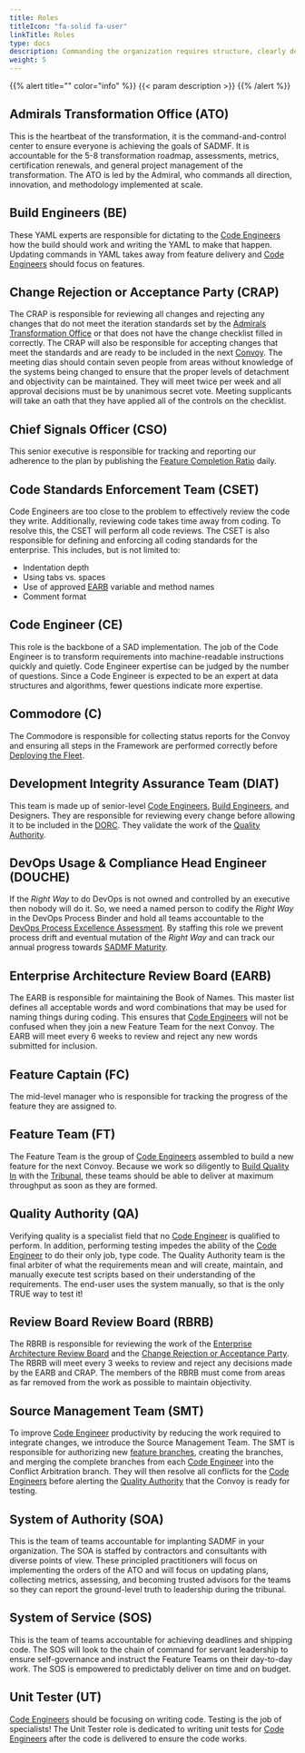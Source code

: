 ```yaml
---
title: Roles
titleIcon: "fa-solid fa-user"
linkTitle: Roles
type: docs
description: Commanding the organization requires structure, clearly defined roles, and strict separation of duties! 
weight: 5
---
```


{{% alert title="" color="info" %}}
{{< param description >}}
{{% /alert %}}

## Admirals Transformation Office (ATO)

This is the heartbeat of the transformation, it is the command-and-control center to ensure everyone is achieving the
goals of SADMF. It is accountable for the 5-8 transformation roadmap, assessments, metrics, certification renewals, and
general project management of the transformation. The ATO is led by the Admiral, who commands all direction, innovation,
and methodology implemented at scale.

## Build Engineers (BE)

These YAML experts are responsible for dictating to the [Code Engineers](#code-engineer-ce) how the build should work
and writing the YAML to make that happen. Updating commands in YAML takes away from feature delivery and [Code
Engineers](#code-engineer-ce) should focus on features.

## Change Rejection or Acceptance Party (CRAP)

The CRAP is responsible for reviewing all changes and rejecting any changes that do not meet the iteration standards set
by the [Admirals Transformation Office](#admirals-transformation-office-ato) or that does not have the change checklist filled in
correctly. The CRAP will also be responsible for
accepting changes that meet the standards and are ready to be included in the next [Convoy](/release-convoy/). The
meeting dias should contain seven people from areas without knowledge of the systems being changed to ensure
that the proper levels of detachment and objectivity can be maintained. They will meet twice per week and all approval decisions
must be by unanimous secret vote. Meeting supplicants will take an oath that
they have applied all of the controls on the checklist.

## Chief Signals Officer (CSO)

This senior executive is responsible for tracking and reporting our adherence to the plan by publishing the [Feature
Completion Ratio](/metrics/#feature-completion-ratio) daily.

## Code Standards Enforcement Team (CSET)

Code Engineers are too close to the problem to effectively review the code they write. Additionally, reviewing code
takes time away from coding. To resolve this, the CSET will perform all code reviews. The CSET is also responsible for
defining and enforcing all coding standards for the enterprise. This includes, but is not limited to:

* Indentation depth
* Using tabs vs. spaces
* Use of approved [EARB](#enterprise-architecture-review-board-earb) variable and method names
* Comment format
  
## Code Engineer (CE)

This role is the backbone of a SAD implementation. The job of the Code Engineer is to transform requirements into machine-readable instructions quickly and quietly. Code Engineer expertise can be judged by the number of questions.
Since a Code Engineer is expected to be an expert at data structures and algorithms, fewer questions indicate more
expertise.

## Commodore (C)

The Commodore is responsible for collecting status reports for the Convoy and ensuring all steps in the Framework are
performed correctly before [Deploying the Fleet](/release-convoy/deploy/).

## Development Integrity Assurance Team (DIAT)

This team is made up of senior-level [Code Engineers](#code-engineer-ce), [Build Engineers](#build-engineers-be), and
Designers. They are responsible for reviewing every change before allowing it to be included in the
[DORC](/release-convoy/). They validate the work of the [Quality Authority](#quality-authority-qa).

## DevOps Usage & Compliance Head Engineer (DOUCHE)

If the *Right Way* to do DevOps is not owned and controlled by an executive then nobody will do it. So, we need a named
person to codify the *Right Way* in the DevOps Process Binder and hold all teams accountable to the [DevOps Process
Excellence Assessment](/practices/#devops-process-excellence-assessment). By staffing this role we prevent process drift
and eventual mutation of the *Right Way* and can track our annual progress towards [SADMF
Maturity](/metrics/#sadmf-maturity-score).

## Enterprise Architecture Review Board (EARB)

The EARB is responsible for maintaining the Book of Names. This master list defines all acceptable words and word
combinations that may be used for naming things during coding. This ensures that [Code
Engineers](/roles/#code-engineer-ce) will not be confused when they join a new Feature Team for the next Convoy. The
EARB will meet every 6 weeks to review and reject any new words submitted for inclusion.

## Feature Captain (FC)

The mid-level manager who is responsible for tracking the progress of the feature they are assigned to.

## Feature Team (FT)

The Feature Team is the group of [Code Engineers](/roles/#code-engineer-ce) assembled to build a new feature for the
next Convoy. Because we work so diligently to [Build Quality In](/principles/#build-quality-in) with the
[Tribunal](/release-convoy/#tribunal), these teams should be able to deliver at maximum throughput as soon as they are
formed.

## Quality Authority (QA)

Verifying quality is a specialist field that no [Code Engineer](#code-engineer-ce) is qualified to perform. In addition,
performing testing impedes the ability of the [Code Engineer](#code-engineer-ce) to do their only job, type code. The
Quality Authority team is the final arbiter of what the requirements mean and will create, maintain, and manually
execute test scripts based on their understanding of the requirements. The end-user uses the system manually, so that is
the only TRUE way to test it!

## Review Board Review Board (RBRB)

The RBRB is responsible for reviewing the work of the [Enterprise Architecture Review
Board](#enterprise-architecture-review-board-earb) and the [Change Rejection or Acceptance
Party](#change-rejection-or-acceptance-party-crap). The RBRB will meet every 3 weeks to review and reject any decisions
made by the EARB and CRAP. The members of the
RBRB must come from areas as far removed from the work as possible to maintain objectivity.

## Source Management Team (SMT)

To improve [Code Engineer](#code-engineer-ce) productivity by reducing the work required to integrate changes, we
introduce the Source Management Team. The SMT is responsible for authorizing new [feature
branches](/practices/#fractal-based-development), creating the branches, and merging the complete branches from each
[Code Engineer](#code-engineer-ce) into the Conflict Arbitration branch. They will then resolve all conflicts for the
[Code Engineers](/roles/#code-engineer-ce) before alerting the [Quality Authority](#quality-authority-qa) that the
Convoy is ready for testing.

## System of Authority (SOA)

This is the team of teams accountable for implanting SADMF in your organization. The SOA is staffed by contractors and
consultants with diverse points of view. These principled practitioners will focus on implementing the orders of the ATO
and will focus on updating plans, collecting metrics, assessing, and becoming trusted advisors for the teams so they can
report the ground-level truth to leadership during the tribunal.

## System of Service (SOS)

This is the team of teams accountable for achieving deadlines and shipping code. The SOS will look to the chain of
command for servant leadership to ensure self-governance and instruct the Feature Teams on their day-to-day work. The
SOS is empowered to predictably deliver on time and on budget.

## Unit Tester (UT)

[Code Engineers](#code-engineer-ce) should be focusing on writing code. Testing is the job of specialists! The Unit
Tester role is dedicated to writing unit tests for [Code Engineers](#code-engineer-ce) after the code is delivered to
ensure the code works.
